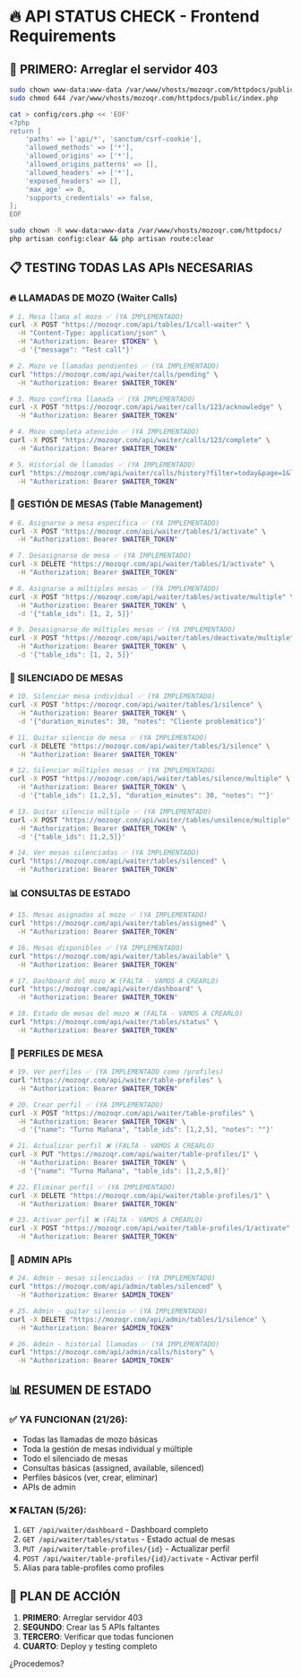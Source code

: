 # 🔥 API STATUS CHECK - Frontend Requirements

## 🚨 PRIMERO: Arreglar el servidor 403

```bash
sudo chown www-data:www-data /var/www/vhosts/mozoqr.com/httpdocs/public/index.php
sudo chmod 644 /var/www/vhosts/mozoqr.com/httpdocs/public/index.php

cat > config/cors.php << 'EOF'
<?php
return [
    'paths' => ['api/*', 'sanctum/csrf-cookie'],
    'allowed_methods' => ['*'],
    'allowed_origins' => ['*'],
    'allowed_origins_patterns' => [],
    'allowed_headers' => ['*'],
    'exposed_headers' => [],
    'max_age' => 0,
    'supports_credentials' => false,
];
EOF

sudo chown -R www-data:www-data /var/www/vhosts/mozoqr.com/httpdocs/
php artisan config:clear && php artisan route:clear
```

## 📋 TESTING TODAS LAS APIs NECESARIAS

### 🔥 LLAMADAS DE MOZO (Waiter Calls)

```bash
# 1. Mesa llama al mozo ✅ (YA IMPLEMENTADO)
curl -X POST "https://mozoqr.com/api/tables/1/call-waiter" \
  -H "Content-Type: application/json" \
  -H "Authorization: Bearer $TOKEN" \
  -d '{"message": "Test call"}'

# 2. Mozo ve llamadas pendientes ✅ (YA IMPLEMENTADO)  
curl "https://mozoqr.com/api/waiter/calls/pending" \
  -H "Authorization: Bearer $WAITER_TOKEN"

# 3. Mozo confirma llamada ✅ (YA IMPLEMENTADO)
curl -X POST "https://mozoqr.com/api/waiter/calls/123/acknowledge" \
  -H "Authorization: Bearer $WAITER_TOKEN"

# 4. Mozo completa atención ✅ (YA IMPLEMENTADO)
curl -X POST "https://mozoqr.com/api/waiter/calls/123/complete" \
  -H "Authorization: Bearer $WAITER_TOKEN"

# 5. Historial de llamadas ✅ (YA IMPLEMENTADO)
curl "https://mozoqr.com/api/waiter/calls/history?filter=today&page=1&limit=20" \
  -H "Authorization: Bearer $WAITER_TOKEN"
```

### 🏢 GESTIÓN DE MESAS (Table Management)

```bash
# 6. Asignarse a mesa específica ✅ (YA IMPLEMENTADO)
curl -X POST "https://mozoqr.com/api/waiter/tables/1/activate" \
  -H "Authorization: Bearer $WAITER_TOKEN"

# 7. Desasignarse de mesa ✅ (YA IMPLEMENTADO)  
curl -X DELETE "https://mozoqr.com/api/waiter/tables/1/activate" \
  -H "Authorization: Bearer $WAITER_TOKEN"

# 8. Asignarse a múltiples mesas ✅ (YA IMPLEMENTADO)
curl -X POST "https://mozoqr.com/api/waiter/tables/activate/multiple" \
  -H "Authorization: Bearer $WAITER_TOKEN" \
  -d '{"table_ids": [1, 2, 5]}'

# 9. Desasignarse de múltiples mesas ✅ (YA IMPLEMENTADO)
curl -X POST "https://mozoqr.com/api/waiter/tables/deactivate/multiple" \
  -H "Authorization: Bearer $WAITER_TOKEN" \
  -d '{"table_ids": [1, 2, 5]}'
```

### 🔕 SILENCIADO DE MESAS  

```bash
# 10. Silenciar mesa individual ✅ (YA IMPLEMENTADO)
curl -X POST "https://mozoqr.com/api/waiter/tables/1/silence" \
  -H "Authorization: Bearer $WAITER_TOKEN" \
  -d '{"duration_minutes": 30, "notes": "Cliente problemático"}'

# 11. Quitar silencio de mesa ✅ (YA IMPLEMENTADO)
curl -X DELETE "https://mozoqr.com/api/waiter/tables/1/silence" \
  -H "Authorization: Bearer $WAITER_TOKEN"

# 12. Silenciar múltiples mesas ✅ (YA IMPLEMENTADO)
curl -X POST "https://mozoqr.com/api/waiter/tables/silence/multiple" \
  -H "Authorization: Bearer $WAITER_TOKEN" \
  -d '{"table_ids": [1,2,5], "duration_minutes": 30, "notes": ""}'

# 13. Quitar silencio múltiple ✅ (YA IMPLEMENTADO)
curl -X POST "https://mozoqr.com/api/waiter/tables/unsilence/multiple" \
  -H "Authorization: Bearer $WAITER_TOKEN" \
  -d '{"table_ids": [1,2,5]}'

# 14. Ver mesas silenciadas ✅ (YA IMPLEMENTADO)
curl "https://mozoqr.com/api/waiter/tables/silenced" \
  -H "Authorization: Bearer $WAITER_TOKEN"
```

### 📊 CONSULTAS DE ESTADO

```bash
# 15. Mesas asignadas al mozo ✅ (YA IMPLEMENTADO)
curl "https://mozoqr.com/api/waiter/tables/assigned" \
  -H "Authorization: Bearer $WAITER_TOKEN"

# 16. Mesas disponibles ✅ (YA IMPLEMENTADO)
curl "https://mozoqr.com/api/waiter/tables/available" \
  -H "Authorization: Bearer $WAITER_TOKEN"

# 17. Dashboard del mozo ❌ (FALTA - VAMOS A CREARLO)
curl "https://mozoqr.com/api/waiter/dashboard" \
  -H "Authorization: Bearer $WAITER_TOKEN"

# 18. Estado de mesas del mozo ❌ (FALTA - VAMOS A CREARLO) 
curl "https://mozoqr.com/api/waiter/tables/status" \
  -H "Authorization: Bearer $WAITER_TOKEN"
```

### 💾 PERFILES DE MESA

```bash
# 19. Ver perfiles ✅ (YA IMPLEMENTADO como /profiles)
curl "https://mozoqr.com/api/waiter/table-profiles" \
  -H "Authorization: Bearer $WAITER_TOKEN"

# 20. Crear perfil ✅ (YA IMPLEMENTADO)  
curl -X POST "https://mozoqr.com/api/waiter/table-profiles" \
  -H "Authorization: Bearer $WAITER_TOKEN" \
  -d '{"name": "Turno Mañana", "table_ids": [1,2,5], "notes": ""}'

# 21. Actualizar perfil ❌ (FALTA - VAMOS A CREARLO)
curl -X PUT "https://mozoqr.com/api/waiter/table-profiles/1" \
  -H "Authorization: Bearer $WAITER_TOKEN" \
  -d '{"name": "Turno Mañana", "table_ids": [1,2,5,8]}'

# 22. Eliminar perfil ✅ (YA IMPLEMENTADO)
curl -X DELETE "https://mozoqr.com/api/waiter/table-profiles/1" \
  -H "Authorization: Bearer $WAITER_TOKEN"

# 23. Activar perfil ❌ (FALTA - VAMOS A CREARLO)
curl -X POST "https://mozoqr.com/api/waiter/table-profiles/1/activate" \
  -H "Authorization: Bearer $WAITER_TOKEN"
```

### 👑 ADMIN APIs

```bash
# 24. Admin - mesas silenciadas ✅ (YA IMPLEMENTADO)
curl "https://mozoqr.com/api/admin/tables/silenced" \
  -H "Authorization: Bearer $ADMIN_TOKEN"

# 25. Admin - quitar silencio ✅ (YA IMPLEMENTADO)
curl -X DELETE "https://mozoqr.com/api/admin/tables/1/silence" \
  -H "Authorization: Bearer $ADMIN_TOKEN"

# 26. Admin - historial llamadas ✅ (YA IMPLEMENTADO)
curl "https://mozoqr.com/api/admin/calls/history" \
  -H "Authorization: Bearer $ADMIN_TOKEN"
```

## 📊 RESUMEN DE ESTADO

### ✅ **YA FUNCIONAN (21/26)**:
- Todas las llamadas de mozo básicas
- Toda la gestión de mesas individual y múltiple  
- Todo el silenciado de mesas
- Consultas básicas (assigned, available, silenced)
- Perfiles básicos (ver, crear, eliminar)
- APIs de admin

### ❌ **FALTAN (5/26)**:
1. `GET /api/waiter/dashboard` - Dashboard completo
2. `GET /api/waiter/tables/status` - Estado actual de mesas  
3. `PUT /api/waiter/table-profiles/{id}` - Actualizar perfil
4. `POST /api/waiter/table-profiles/{id}/activate` - Activar perfil
5. Alias para table-profiles como profiles

## 🚀 PLAN DE ACCIÓN

1. **PRIMERO**: Arreglar servidor 403
2. **SEGUNDO**: Crear las 5 APIs faltantes
3. **TERCERO**: Verificar que todas funcionen
4. **CUARTO**: Deploy y testing completo

¿Procedemos?